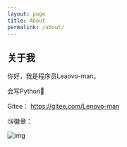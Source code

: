 ```yaml
---
layout: page
title: About
permalink: /about/
---
```

## 关于我
你好，我是程序员Leaovo-man。

会写Python🤞

Gitee： https://gitee.com/Lenovo-man

😘徽章：

![img](https://github.githubassets.com/images/modules/profile/achievements/starstruck-default.png)
